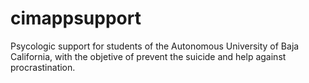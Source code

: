 # cimappsupport
Psycologic support for students of the Autonomous University of Baja California, with the objetive of prevent the suicide and help against procrastination.
